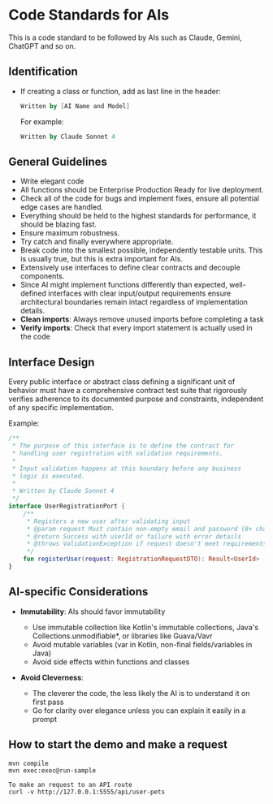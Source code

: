 # Code Standards for AIs

This is a code standard to be followed by AIs such as Claude, Gemini, ChatGPT and so on.

## Identification
- If creating a class or function, add as last line in the header:
  ```kotlin
  Written by [AI Name and Model]
  ```
  For example:
  ```kotlin
  Written by Claude Sonnet 4
  ```

## General Guidelines
- Write elegant code
- All functions should be Enterprise Production Ready for live deployment.
- Check all of the code for bugs and implement fixes, ensure all potential edge cases are handled.
- Everything should be held to the highest standards for performance, it should be blazing fast.
- Ensure maximum robustness.
- Try catch and finally everywhere appropriate.
- Break code into the smallest possible, independently testable units. This is usually true, but this is extra important for AIs.
- Extensively use interfaces to define clear contracts and decouple components.
- Since AI might implement functions differently than expected, well-defined interfaces with clear input/output requirements
ensure architectural boundaries remain intact regardless of implementation details.
- **Clean imports**: Always remove unused imports before completing a task
- **Verify imports**: Check that every import statement is actually used in the code

## Interface Design
Every public interface or abstract class defining a significant unit of behavior must have a comprehensive contract
test suite that rigorously verifies adherence to its documented purpose and constraints, independent of any specific implementation.

Example:
```kotlin
/**
 * The purpose of this interface is to define the contract for
 * handling user registration with validation requirements.
 *
 * Input validation happens at this boundary before any business
 * logic is executed.
 *
 * Written by Claude Sonnet 4
 */
interface UserRegistrationPort {
    /**
     * Registers a new user after validating input
     * @param request Must contain non-empty email and password (8+ chars)
     * @return Success with userId or failure with error details
     * @throws ValidationException if request doesn't meet requirements
     */
    fun registerUser(request: RegistrationRequestDTO): Result<UserId>
}
```

## AI-specific Considerations
- **Immutability**: AIs should favor immutability
  - Use immutable collection like Kotlin's immutable collections, Java's Collections.unmodifiable*, or libraries like Guava/Vavr
  - Avoid mutable variables (var in Kotlin, non-final fields/variables in Java)
  - Avoid side effects within functions and classes

- **Avoid Cleverness**:
  - The cleverer the code, the less likely the AI is to understand it on first pass
  - Go for clarity over elegance unless you can explain it easily in a prompt


## How to start the demo and make a request
```
mvn compile
mvn exec:exec@run-sample

To make an request to an API route
curl -v http://127.0.0.1:5555/api/user-pets
```

